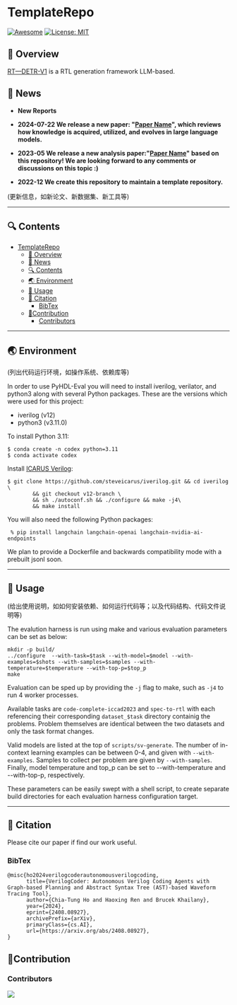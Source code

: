 # TemplateRepo

[![Awesome](https://awesome.re/badge.svg)](https://github.com/Chip-Security-Lab/TemplateRepo) 
[![License: MIT](https://img.shields.io/badge/License-MIT-green.svg)](https://opensource.org/licenses/MIT)

## 📖 Overview
[RT—DETR-V1](https://arxiv.org/abs/2408.08927) is a RTL generation framework LLM-based.

## 🔔 News
- **New Reports**

- **2024-07-22 We release a new paper: "[Paper Name](https://arxiv.org/abs/2407.15017)", which reviews how knowledge is acquired, utilized, and evolves in large language models.**
- **2023-05  We release a new analysis paper:"[Paper Name](https://arxiv.org/abs/2305.13172)" based on this repository! We are looking forward to any comments or discussions on this topic :)**
- **2022-12 We create this repository to maintain a template repository.**

(更新信息，如新论文、新数据集、新工具等)

---

## 🔍 Contents

- [TemplateRepo](#templaterepo)
  - [📖 Overview](#-overview)
  - [🔔 News](#-news)
  - [🔍 Contents](#-contents)
  - [🌏 Environment](#-environment)
  - [🔧 Usage](#-usage)
  - [📌 Citation](#-citation)
    - [BibTex](#bibtex)
  - [🎉Contribution](#contribution)
    - [Contributors](#contributors)

---

## 🌏 Environment

(列出代码运行环境，如操作系统、依赖库等)

In order to use PyHDL-Eval you will need to install iverilog, verilator,
and python3 along with several Python packages. These are the versions
which were used for this project:

 - iverilog (v12)
 - python3 (v3.11.0)


To install Python 3.11:
```
$ conda create -n codex python=3.11
$ conda activate codex
```

Install [ICARUS Verilog](https://github.com/steveicarus/iverilog):
```
$ git clone https://github.com/steveicarus/iverilog.git && cd iverilog \
        && git checkout v12-branch \
        && sh ./autoconf.sh && ./configure && make -j4\
        && make install
```

You will also need the following Python packages:

```
 % pip install langchain langchain-openai langchain-nvidia-ai-endpoints
```

We plan to provide a Dockerfile and backwards compatibility mode with a prebuilt jsonl soon.

---

## 🔧 Usage

(给出使用说明，如如何安装依赖、如何运行代码等；以及代码结构、代码文件说明等)

The evalution harness is run using make and various evaluation parameters can be set as below:

```
mkdir -p build/
../configure  --with-task=$task --with-model=$model --with-examples=$shots --with-samples=$samples --with-temperature=$temperature --with-top-p=$top_p
make
```

Evaluation can be sped up by providing the `-j` flag to make, such as `-j4` to run 4 worker processes.

Available tasks are `code-complete-iccad2023` and `spec-to-rtl` with each referencing their corresponding `dataset_$task` directory containig the problems. Problem themselves are identical between the two datasets and only the task format changes.

Valid models are listed at the top of `scripts/sv-generate`. The number of in-context learning examples can be between 0-4, and given with `--with-examples`. Samples to collect per problem are given by `--with-samples`. Finally, model temperature and top_p can be set to --with-temperature and --with-top-p, respectively.

These parameters can be easily swept with a shell script, to create separate build directories for each evaluation harness configuration target. 

---

## 📌 Citation

Please cite our paper if find our work useful.

### BibTex
```
@misc{ho2024verilogcoderautonomousverilogcoding,
      title={VerilogCoder: Autonomous Verilog Coding Agents with Graph-based Planning and Abstract Syntax Tree (AST)-based Waveform Tracing Tool}, 
      author={Chia-Tung Ho and Haoxing Ren and Brucek Khailany},
      year={2024},
      eprint={2408.08927},
      archivePrefix={arXiv},
      primaryClass={cs.AI},
      url={https://arxiv.org/abs/2408.08927}, 
}
```
## 🎉Contribution
### Contributors

<a href="https://github.com/Chip-Security-Lab/TemplateRepo/graphs/contributors">
  <img src="https://contrib.rocks/image?repo=Chip-Security-Lab/TemplateRepo" />
</a>
